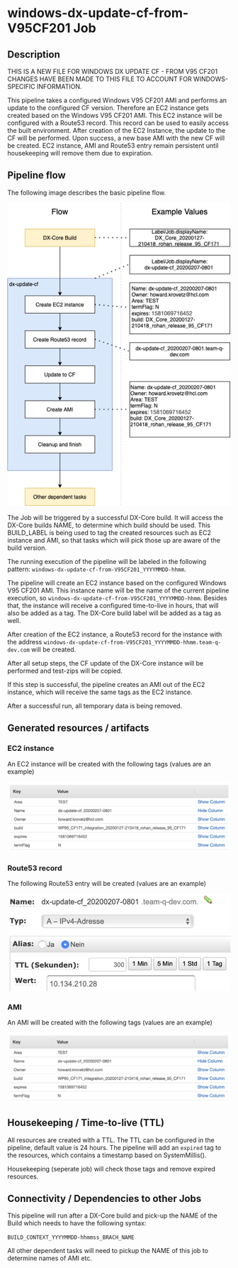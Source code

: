 # windows-dx-update-cf-from-V95CF201 Job

## Description

THIS IS A NEW FILE FOR WINDOWS DX UPDATE CF - FROM V95 CF201
CHANGES HAVE BEEN MADE TO THIS FILE TO ACCOUNT FOR WINDOWS-SPECIFIC INFORMATION.

This pipeline takes a configured Windows V95 CF201 AMI and performs an update to the configured CF version.
Therefore an EC2 instance gets created based on the Windows V95 CF201 AMI. This EC2 instance will be configured with a Route53 record.
This record can be used to easily access the built environment.
After creation of the EC2 Instance, the update to the CF will be performed. Upon success, a new base AMI with the new CF will be created.
EC2 instance, AMI and Route53 entry remain persistent until housekeeping will remove them due to expiration.

## Pipeline flow

The following image describes the basic pipeline flow.

![windows-dx-update-cf-flow](docs/dx-update-cf-flow.png)

The Job will be triggered by a successful DX-Core build. It will access the DX-Core builds NAME, to determine which build should be used.
This BUILD_LABEL is being used to tag the created resources such as EC2 instance and AMI, so that tasks which will pick those up are aware of the build version.

The running execution of the pipeline will be labeled in the following pattern: `windows-dx-update-cf-from-V95CF201_YYYYMMDD-hhmm`.

The pipeline will create an EC2 instance based on the configured Windows V95 CF201 AMI.
This instance name will be the name of the current pipeline execution, so `windows-dx-update-cf-from-V95CF201_YYYYMMDD-hhmm`.
Besides that, the instance will receive a configured time-to-live in hours, that will also be added as a tag.
The DX-Core build label will be added as a tag as well.

After creation of the EC2 instance, a Route53 record for the instance with the address `windows-dx-update-cf-from-V95CF201_YYYYMMDD-hhmm.team-q-dev.com` will be created.

After all setup steps, the CF update of the DX-Core instance will be performed and test-zips will be copied.

If this step is successful, the pipeline creates an AMI out of the EC2 instance, which will receive the same tags as the EC2 instance.

After a successful run, all temporary data is being removed.

## Generated resources / artifacts

### EC2 instance

An EC2 instance will be created with the following tags (values are an example)

![ec2-instance-tags](docs/ec2-instance-tags.png)

### Route53 record

The following Route53 entry will be created (values are an example)

![route53-record](docs/route53-record.png)

### AMI

An AMI will be created with the following tags (values are an example)

![ami-tags](docs/ami-tags.png)

## Housekeeping / Time-to-live (TTL)

All resources are created with a TTL. The TTL can be configured in the pipeline, default value is 24 hours.
The pipeline will add an `expired` tag to the resources, which contains a timestamp based on SystemMillis().

Housekeeping (seperate job) will check those tags and remove expired resources.

## Connectivity / Dependencies to other Jobs

This pipeline will run after a DX-Core build and pick-up the NAME of the Build which needs to have the following syntax:

`BUILD_CONTEXT_YYYYMMDD-hhmmss_BRACH_NAME`

All other dependent tasks will need to pickup the NAME of this job to determine names of AMI etc.
